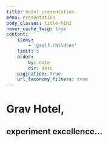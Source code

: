 ```yaml
---
title: hotel presentation
menu: Presentation
body_classes: title-h1h2
never_cache_twig: true
content:
    items:
        - '@self.children'
    limit: 5
    order:
        by: date
        dir: desc
    pagination: true
    url_taxonomy_filters: true
---
```


# Grav Hotel,
## experiment excellence...


